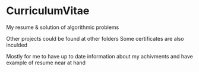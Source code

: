 # CurriculumVitae
My resume & solution of algorithmic problems

Other projects could be found at other folders 
Some certificates are also inculded

Mostly for me to have up to date information about my achivments and have example of resume near at hand
